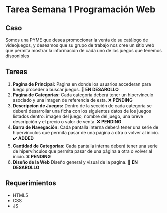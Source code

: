 # Tarea Semana 1 Programación Web

## Caso
Somos una PYME que desea promocionar la venta de su catálogo de videojuegos, 
y deseamos que su grupo de trabajo nos cree un sitio web que permita 
mostrar la información de cada uno de los juegos que tenemos disponibles

## Tareas
1. **Pagina de Principal:** Pagina en donde los usuarios accederan para luego proceder a buscar juegos. 🔨 **EN DESAROLLO**
2. **Pagina de Categorias:** Cada categoría deberá tener un hipervínculo asociado y una imagen de referencia de esta. ❌ **PENDING**
3. **Descripcion de Juegos:** Dentro de la sección de cada categoría se deberá desarrollar una ficha con los siguientes datos de los juegos listados dentro: imagen del juego, nombre del juego, una breve descripción y el precio o valor de venta. ❌ **PENDING**
4. **Barra de Navegación:** Cada pantalla interna deberá tener una serie de hipervínculos que permita pasar de una página a otra o volver al inicio. ✔️ **ADDED**
5. **Cantidad de Categorias:** Cada pantalla interna deberá tener una serie de hipervínculos que permita pasar de una página a otra o volver al inicio. ❌ **PENDING**
6. **Diseño de la Web** Diseño general y visual de la pagina. 🔨 **EN DESAROLLO**

## Requerimientos

- HTML5
- CSS
- JS
